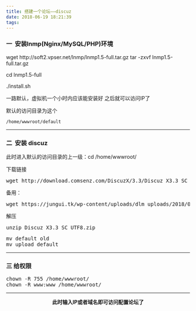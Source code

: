 ```yaml
---
title: 搭建一个论坛——discuz
date: 2018-06-19 18:21:39
tags:
---
```

<h3>一  安装lnmp(Nginx/MySQL/PHP)环境</h3>
wget http://soft2.vpser.net/lnmp/lnmp1.5-full.tar.gz
<!--more-->
tar -zxvf lnmp1.5-full.tar.gz

cd lnmp1.5-full

<span class="s1">./install.sh   </span>

一路默认，虚拟机一个小时内应该能安装好 之后就可以访问IP了

默认的访问目录为这个

<code>/home/wwwroot/default</code>

<hr />

<h3>二  安装 discuz</h3>
此时进入默认的访问目录的上一级：cd /home/wwwroot/

下载链接
<pre class="">wget http://download.comsenz.com/DiscuzX/3.3/Discuz_X3.3_SC_UTF8.zip</pre>
备用：
<pre class="">wget https://jungui.tk/wp-content/uploads/dlm_uploads/2018/06/Discuz_X3.3_SC_UTF8.zip</pre>
解压
<pre class="">unzip Discuz_X3.3_SC_UTF8.zip</pre>
<pre class="">mv default old
mv upload default</pre>

<hr />

<h3>三 给权限</h3>
<pre>chown -R 755 /home/wwwroot/
chown -R www:www /home/wwwroot/</pre>

<hr />
<p style="text-align: center;"><strong>此时输入IP或者域名即可访问配置论坛了</strong></p>
<audio style="display: none;" controls="controls"><span data-mce-type="bookmark" style="display: inline-block; width: 0px; overflow: hidden; line-height: 0;" class="mce_SELRES_start">﻿</span></audio>

<audio style="display: none;" controls="controls"></audio>

<audio style="display: none;" controls="controls"></audio>

<audio style="display: none;" controls="controls"></audio>
